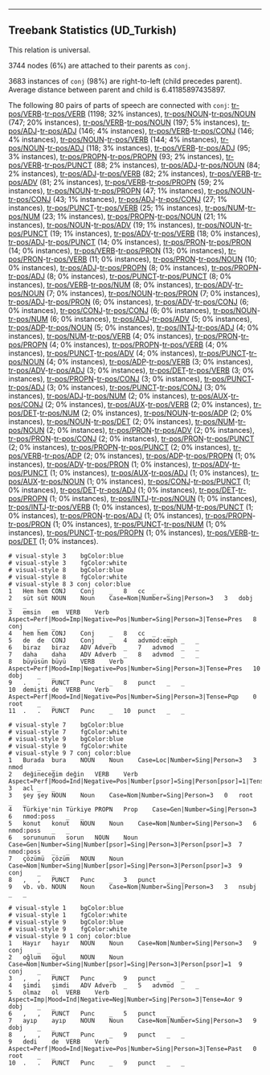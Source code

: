 

--------------------------------------------------------------------------------

## Treebank Statistics (UD_Turkish)

This relation is universal.

3744 nodes (6%) are attached to their parents as `conj`.

3683 instances of `conj` (98%) are right-to-left (child precedes parent).
Average distance between parent and child is 6.41185897435897.

The following 80 pairs of parts of speech are connected with `conj`: [tr-pos/VERB]()-[tr-pos/VERB]() (1198; 32% instances), [tr-pos/NOUN]()-[tr-pos/NOUN]() (747; 20% instances), [tr-pos/VERB]()-[tr-pos/NOUN]() (197; 5% instances), [tr-pos/ADJ]()-[tr-pos/ADJ]() (146; 4% instances), [tr-pos/VERB]()-[tr-pos/CONJ]() (146; 4% instances), [tr-pos/NOUN]()-[tr-pos/VERB]() (144; 4% instances), [tr-pos/NOUN]()-[tr-pos/ADJ]() (118; 3% instances), [tr-pos/VERB]()-[tr-pos/ADJ]() (95; 3% instances), [tr-pos/PROPN]()-[tr-pos/PROPN]() (93; 2% instances), [tr-pos/VERB]()-[tr-pos/PUNCT]() (88; 2% instances), [tr-pos/ADJ]()-[tr-pos/NOUN]() (84; 2% instances), [tr-pos/ADJ]()-[tr-pos/VERB]() (82; 2% instances), [tr-pos/VERB]()-[tr-pos/ADV]() (81; 2% instances), [tr-pos/VERB]()-[tr-pos/PROPN]() (59; 2% instances), [tr-pos/NOUN]()-[tr-pos/PROPN]() (47; 1% instances), [tr-pos/NOUN]()-[tr-pos/CONJ]() (43; 1% instances), [tr-pos/ADJ]()-[tr-pos/CONJ]() (27; 1% instances), [tr-pos/PUNCT]()-[tr-pos/VERB]() (25; 1% instances), [tr-pos/NUM]()-[tr-pos/NUM]() (23; 1% instances), [tr-pos/PROPN]()-[tr-pos/NOUN]() (21; 1% instances), [tr-pos/NOUN]()-[tr-pos/ADV]() (19; 1% instances), [tr-pos/NOUN]()-[tr-pos/PUNCT]() (19; 1% instances), [tr-pos/ADV]()-[tr-pos/VERB]() (18; 0% instances), [tr-pos/ADJ]()-[tr-pos/PUNCT]() (14; 0% instances), [tr-pos/PRON]()-[tr-pos/PRON]() (14; 0% instances), [tr-pos/VERB]()-[tr-pos/PRON]() (13; 0% instances), [tr-pos/PRON]()-[tr-pos/VERB]() (11; 0% instances), [tr-pos/PRON]()-[tr-pos/NOUN]() (10; 0% instances), [tr-pos/ADJ]()-[tr-pos/PROPN]() (8; 0% instances), [tr-pos/PROPN]()-[tr-pos/ADJ]() (8; 0% instances), [tr-pos/PUNCT]()-[tr-pos/PUNCT]() (8; 0% instances), [tr-pos/VERB]()-[tr-pos/NUM]() (8; 0% instances), [tr-pos/ADV]()-[tr-pos/NOUN]() (7; 0% instances), [tr-pos/NOUN]()-[tr-pos/PRON]() (7; 0% instances), [tr-pos/ADJ]()-[tr-pos/PRON]() (6; 0% instances), [tr-pos/ADV]()-[tr-pos/CONJ]() (6; 0% instances), [tr-pos/CONJ]()-[tr-pos/CONJ]() (6; 0% instances), [tr-pos/NOUN]()-[tr-pos/NUM]() (6; 0% instances), [tr-pos/ADJ]()-[tr-pos/ADV]() (5; 0% instances), [tr-pos/ADP]()-[tr-pos/NOUN]() (5; 0% instances), [tr-pos/INTJ]()-[tr-pos/ADJ]() (4; 0% instances), [tr-pos/NUM]()-[tr-pos/VERB]() (4; 0% instances), [tr-pos/PRON]()-[tr-pos/PROPN]() (4; 0% instances), [tr-pos/PROPN]()-[tr-pos/VERB]() (4; 0% instances), [tr-pos/PUNCT]()-[tr-pos/ADV]() (4; 0% instances), [tr-pos/PUNCT]()-[tr-pos/NOUN]() (4; 0% instances), [tr-pos/ADP]()-[tr-pos/VERB]() (3; 0% instances), [tr-pos/ADV]()-[tr-pos/ADJ]() (3; 0% instances), [tr-pos/DET]()-[tr-pos/VERB]() (3; 0% instances), [tr-pos/PROPN]()-[tr-pos/CONJ]() (3; 0% instances), [tr-pos/PUNCT]()-[tr-pos/ADJ]() (3; 0% instances), [tr-pos/PUNCT]()-[tr-pos/CONJ]() (3; 0% instances), [tr-pos/ADJ]()-[tr-pos/NUM]() (2; 0% instances), [tr-pos/AUX]()-[tr-pos/CONJ]() (2; 0% instances), [tr-pos/AUX]()-[tr-pos/VERB]() (2; 0% instances), [tr-pos/DET]()-[tr-pos/NUM]() (2; 0% instances), [tr-pos/NOUN]()-[tr-pos/ADP]() (2; 0% instances), [tr-pos/NOUN]()-[tr-pos/DET]() (2; 0% instances), [tr-pos/NUM]()-[tr-pos/NOUN]() (2; 0% instances), [tr-pos/PRON]()-[tr-pos/ADV]() (2; 0% instances), [tr-pos/PRON]()-[tr-pos/CONJ]() (2; 0% instances), [tr-pos/PRON]()-[tr-pos/PUNCT]() (2; 0% instances), [tr-pos/PROPN]()-[tr-pos/PUNCT]() (2; 0% instances), [tr-pos/VERB]()-[tr-pos/ADP]() (2; 0% instances), [tr-pos/ADP]()-[tr-pos/PROPN]() (1; 0% instances), [tr-pos/ADV]()-[tr-pos/PRON]() (1; 0% instances), [tr-pos/ADV]()-[tr-pos/PUNCT]() (1; 0% instances), [tr-pos/AUX]()-[tr-pos/ADJ]() (1; 0% instances), [tr-pos/AUX]()-[tr-pos/NOUN]() (1; 0% instances), [tr-pos/CONJ]()-[tr-pos/PUNCT]() (1; 0% instances), [tr-pos/DET]()-[tr-pos/ADJ]() (1; 0% instances), [tr-pos/DET]()-[tr-pos/PROPN]() (1; 0% instances), [tr-pos/INTJ]()-[tr-pos/NOUN]() (1; 0% instances), [tr-pos/INTJ]()-[tr-pos/VERB]() (1; 0% instances), [tr-pos/NUM]()-[tr-pos/PUNCT]() (1; 0% instances), [tr-pos/PRON]()-[tr-pos/ADJ]() (1; 0% instances), [tr-pos/PROPN]()-[tr-pos/PRON]() (1; 0% instances), [tr-pos/PUNCT]()-[tr-pos/NUM]() (1; 0% instances), [tr-pos/PUNCT]()-[tr-pos/PROPN]() (1; 0% instances), [tr-pos/VERB]()-[tr-pos/DET]() (1; 0% instances).


~~~ conllu
# visual-style 3	bgColor:blue
# visual-style 3	fgColor:white
# visual-style 8	bgColor:blue
# visual-style 8	fgColor:white
# visual-style 8 3 conj	color:blue
1	Hem	hem	CONJ	Conj	_	8	cc	_	_
2	süt	süt	NOUN	Noun	Case=Nom|Number=Sing|Person=3	3	dobj	_	_
3	emsin	em	VERB	Verb	Aspect=Perf|Mood=Imp|Negative=Pos|Number=Sing|Person=3|Tense=Pres	8	conj	_	_
4	hem	hem	CONJ	Conj	_	8	cc	_	_
5	de	de	CONJ	Conj	_	4	advmod:emph	_	_
6	biraz	biraz	ADV	Adverb	_	7	advmod	_	_
7	daha	daha	ADV	Adverb	_	8	advmod	_	_
8	büyüsün	büyü	VERB	Verb	Aspect=Perf|Mood=Imp|Negative=Pos|Number=Sing|Person=3|Tense=Pres	10	dobj	_	_
9	.	.	PUNCT	Punc	_	8	punct	_	_
10	demişti	de	VERB	Verb	Aspect=Perf|Mood=Ind|Negative=Pos|Number=Sing|Person=3|Tense=Pqp	0	root	_	_
11	.	.	PUNCT	Punc	_	10	punct	_	_

~~~


~~~ conllu
# visual-style 7	bgColor:blue
# visual-style 7	fgColor:white
# visual-style 9	bgColor:blue
# visual-style 9	fgColor:white
# visual-style 9 7 conj	color:blue
1	Burada	bura	NOUN	Noun	Case=Loc|Number=Sing|Person=3	3	nmod	_	_
2	değineceğim	değin	VERB	Verb	Aspect=Perf|Mood=Ind|Negative=Pos|Number[psor]=Sing|Person[psor]=1|Tense=Fut|VerbForm=Part	3	acl	_	_
3	şey	şey	NOUN	Noun	Case=Nom|Number=Sing|Person=3	0	root	_	_
4	Türkiye'nin	Türkiye	PROPN	Prop	Case=Gen|Number=Sing|Person=3	6	nmod:poss	_	_
5	konut	konut	NOUN	Noun	Case=Nom|Number=Sing|Person=3	6	nmod:poss	_	_
6	sorununun	sorun	NOUN	Noun	Case=Gen|Number=Sing|Number[psor]=Sing|Person=3|Person[psor]=3	7	nmod:poss	_	_
7	çözümü	çözüm	NOUN	Noun	Case=Nom|Number=Sing|Number[psor]=Sing|Person=3|Person[psor]=3	9	conj	_	_
8	,	,	PUNCT	Punc	_	3	punct	_	_
9	vb.	vb.	NOUN	Noun	Case=Nom|Number=Sing|Person=3	3	nsubj	_	_

~~~


~~~ conllu
# visual-style 1	bgColor:blue
# visual-style 1	fgColor:white
# visual-style 9	bgColor:blue
# visual-style 9	fgColor:white
# visual-style 9 1 conj	color:blue
1	Hayır	hayır	NOUN	Noun	Case=Nom|Number=Sing|Person=3	9	conj	_	_
2	oğlum	oğul	NOUN	Noun	Case=Nom|Number=Sing|Number[psor]=Sing|Person=3|Person[psor]=1	9	conj	_	_
3	,	,	PUNCT	Punc	_	9	punct	_	_
4	şimdi	şimdi	ADV	Adverb	_	5	advmod	_	_
5	olmaz	ol	VERB	Verb	Aspect=Imp|Mood=Ind|Negative=Neg|Number=Sing|Person=3|Tense=Aor	9	dobj	_	_
6	,	,	PUNCT	Punc	_	5	punct	_	_
7	ayıp	ayıp	NOUN	Noun	Case=Nom|Number=Sing|Person=3	9	dobj	_	_
8	,	,	PUNCT	Punc	_	9	punct	_	_
9	dedi	de	VERB	Verb	Aspect=Perf|Mood=Ind|Negative=Pos|Number=Sing|Person=3|Tense=Past	0	root	_	_
10	.	.	PUNCT	Punc	_	9	punct	_	_

~~~


